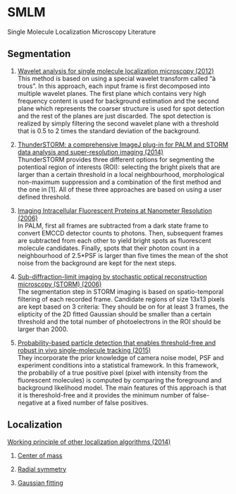 # SMLM
Single Molecule Localization Microscopy Literature

## Segmentation
1. [Wavelet analysis for single molecule localization microscopy (2012)](https://www.osapublishing.org/oe/fulltext.cfm?uri=oe-20-3-2081&id=226621)  
This method is based on using a special wavelet transform called “à trous”. In this approach, each input frame is first decomposed into multiple wavelet planes. The first plane which contains very high frequency content is used for background estimation and the second plane which represents the coarser structure is used for spot detection and the rest of the planes are just discarded. The spot detection is realized by simply filtering the second wavelet plane with a threshold that is 0.5 to 2 times the standard deviation of the background.

2. [ThunderSTORM: a comprehensive ImageJ plug-in for PALM and STORM data analysis and super-resolution imaging (2014)](https://www.ncbi.nlm.nih.gov/pmc/articles/PMC4207427/)  
ThunderSTORM provides three different options for segmenting the potentioal region of interests (ROI): selecting the bright pixels that are larger than a certain threshold in a local neighbourhood, morphological non-maximum suppression and a combination of the first method and the one in [1]. All of these three approaches are based on using a user defined threshold. 

3. [Imaging Intracellular Fluorescent Proteins at Nanometer Resolution (2006)](https://science.sciencemag.org/content/313/5793/1642)  
In PALM, first all frames are subtracted from a dark state frame to convert EMCCD detector counts to photons. Then, subsequent frames are subtracted from each other to yield bright spots as fluorescent molecule candidates. Finally, spots that their photon count in a neighbourhood of 2.5\*PSF is larger than five times the mean of the shot noise from the background are kept for the next steps.

4. [Sub-diffraction-limit imaging by stochastic optical reconstruction microscopy (STORM) (2006)](https://www.nature.com/articles/nmeth929)  
The segmentation step in STORM imaging is based on spatio-temporal filtering of each recorded frame. Candidate regions of size 13x13 pixels are kept based on 3 criteria: They should be on for at least 3 frames, the elipticity of the 2D fitted Gaussian should be smaller than a certain threshold and the total number of photoelectrons in the ROI should be larger than 2000.  

5. [Probability-based particle detection that enables threshold-free and robust in vivo single-molecule tracking (2015)](https://www.ncbi.nlm.nih.gov/pmc/articles/PMC4710236/)  
They incorporate the prior knowledge of camera noise model, PSF and experiment conditions into a statistical framework. In this framework, the probabiliy of a true positive pixel (pixel with intensity from the fluorescent molecules) is computed by comparing the foreground and background likelihood model. The main features of this approach is that it is thereshold-free and it provides the minimum number of false-negative at a fixed number of false positives. 

## Localization
[Working principle of other localization algorithms (2014)](https://aip.scitation.org/doi/full/10.1063/1.5005899)

1. [Center of mass]()  

2. [Radial symmetry](https://www.nature.com/articles/nmeth.2071)

3. [Gaussian fitting]()
